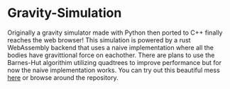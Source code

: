 # Gravity-Simulation

Originally a gravity simulator made with Python then ported to C++ finally reaches the web browser! This simulation is powered by a rust WebAssembly backend that uses a naive implementation where all the bodies have gravittional force on eachother. There are plans to use the Barnes-Hut algorithim utilizing quadtrees to improve performance but for now the naive implementation works. You can try out this beautiful mess [here](https://gravity.notaroomba.xyz) or browse around the repository.
